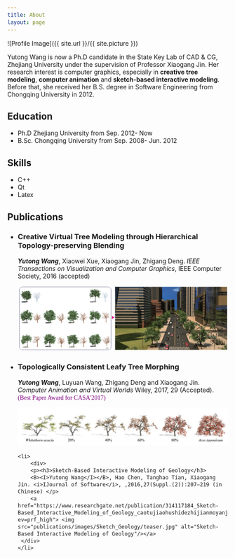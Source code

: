 ```yaml
---
title: About
layout: page
---
```

![Profile Image]({{ site.url }}/{{ site.picture }})

<p>Yutong Wang is now a Ph.D candidate in the State Key Lab of CAD & CG, Zhejiang University under the supervision of Professor Xiaogang Jin. Her research interest is computer graphics, especially in <b>creative tree modeling</b>, <b>computer animation</b> and <b>sketch-based interactive modeling</b>. Before that, she received her B.S. degree in Software Engineering from Chongqing University in 2012.</p>

<h2>Education</h2>
<ul>
	<li>Ph.D Zhejiang University from Sep. 2012- Now</li>
	<li>B.Sc. Chongqing University from Sep. 2008- Jun. 2012</li>
</ul>


<h2>Skills</h2>

<ul class="skill-list">
	<li>C++</li>
	<li>Qt</li>
	<li>Latex</li>
</ul>


<h2>Publications</h2>

<ul>
	<li>
	 <div>
        <p><h3>Creative Virtual Tree Modeling through Hierarchical Topology-preserving Blending</h3>
		<B><I>Yutong Wang</I></B>, Xiaowei Xue, Xiaogang Jin, Zhigang Deng. <i>IEEE Transactions on Visualization and Computer Graphics</i>, IEEE Computer Society, 2016 (accepted)</p>
		<a href="https://www.researchgate.net/publication/311478440_Creative_Virtual_Tree_Modeling_through_Hierarchical_Topology-preserving_Blending?ev=prf_high"> <img src="publications/images/creative_tree_modeling/teaser.jpg" alt="Creative Virtual Tree Modeling"/></a>	 
	 </div>  
	</li>
	
  <li>
      <div>
         <p><h3>Topologically Consistent Leafy Tree Morphing</h3>
		 <B><I>Yutong Wang</I></B>, Luyuan Wang, Zhigang Deng and Xiaogang Jin. <i>Computer Animation and Virtual Worlds</i> Wiley, 2017, 29 (Accepted). <font face="verdana" color="purple">(Best Paper Award for CASA'2017)</font></p>	 
         <a href="https://www.researchgate.net/publication/315516994_Topologically_Consistent_Leafy_Tree_Morphing"> <img src="publications/images/topologically consistent leafy tree morphing/teaser.jpg" alt="Topologically Consistent :Leafy Tree Morphing"/></a>
      </div>    
    </li>
	
	<li>
		<div>
        <p><h3>Sketch-Based Interactive Modeling of Geology</h3>
		<B><I>Yutong Wang</I></B>, Hao Chen, Tanghao Tian, Xiaogang Jin. <i>IJournal of Software</i>, ,2016,27(Suppl.(2)):207−219 (in Chinese) </p>
		<a href="https://www.researchgate.net/publication/314117184_Sketch-Based_Interactive_Modeling_of_Geology_caotujiaohushidezhijianmoyanjiu?ev=prf_high"> <img src="publications/images/Sketch_Geology/teaser.jpg" alt="Sketch-Based Interactive Modeling of Geology"/></a>	 
	 </div> 
	</li>
	
</ul>
